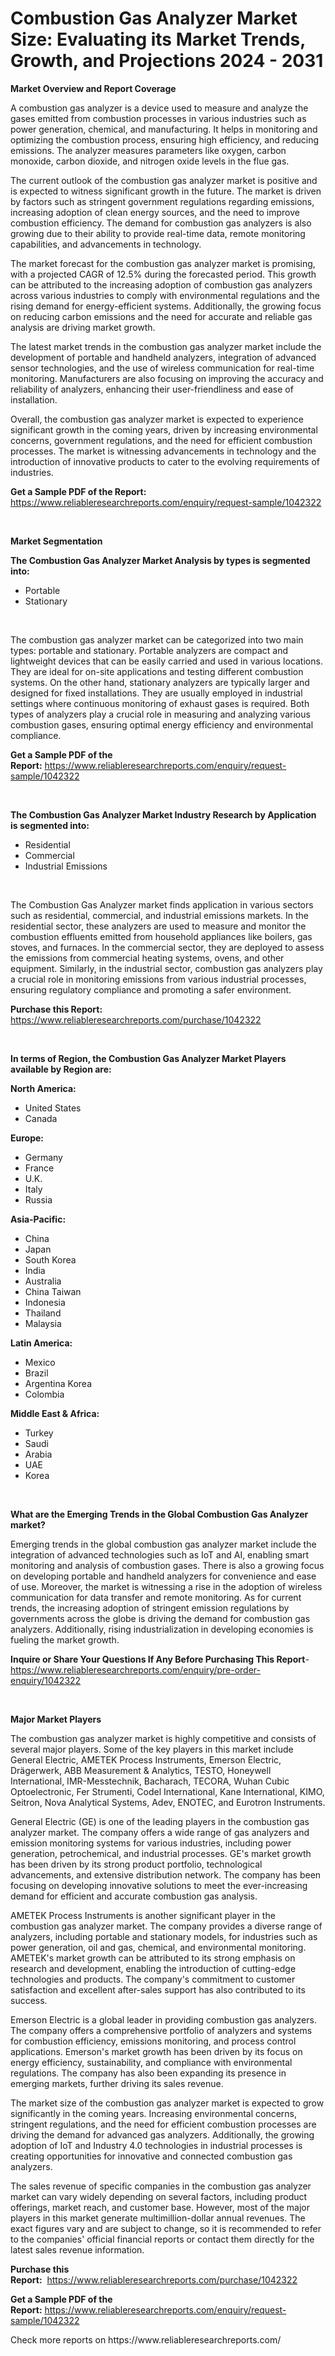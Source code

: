 <p><h1>Combustion Gas Analyzer Market Size: Evaluating its Market Trends, Growth, and Projections 2024 - 2031</h1></p><p><strong>Market Overview and Report Coverage</strong></p>
<p><p>A combustion gas analyzer is a device used to measure and analyze the gases emitted from combustion processes in various industries such as power generation, chemical, and manufacturing. It helps in monitoring and optimizing the combustion process, ensuring high efficiency, and reducing emissions. The analyzer measures parameters like oxygen, carbon monoxide, carbon dioxide, and nitrogen oxide levels in the flue gas.</p><p>The current outlook of the combustion gas analyzer market is positive and is expected to witness significant growth in the future. The market is driven by factors such as stringent government regulations regarding emissions, increasing adoption of clean energy sources, and the need to improve combustion efficiency. The demand for combustion gas analyzers is also growing due to their ability to provide real-time data, remote monitoring capabilities, and advancements in technology.</p><p>The market forecast for the combustion gas analyzer market is promising, with a projected CAGR of 12.5% during the forecasted period. This growth can be attributed to the increasing adoption of combustion gas analyzers across various industries to comply with environmental regulations and the rising demand for energy-efficient systems. Additionally, the growing focus on reducing carbon emissions and the need for accurate and reliable gas analysis are driving market growth.</p><p>The latest market trends in the combustion gas analyzer market include the development of portable and handheld analyzers, integration of advanced sensor technologies, and the use of wireless communication for real-time monitoring. Manufacturers are also focusing on improving the accuracy and reliability of analyzers, enhancing their user-friendliness and ease of installation.</p><p>Overall, the combustion gas analyzer market is expected to experience significant growth in the coming years, driven by increasing environmental concerns, government regulations, and the need for efficient combustion processes. The market is witnessing advancements in technology and the introduction of innovative products to cater to the evolving requirements of industries.</p></p>
<p><strong>Get a Sample PDF of the Report:</strong> <a href="https://www.reliableresearchreports.com/enquiry/request-sample/1042322">https://www.reliableresearchreports.com/enquiry/request-sample/1042322</a></p>
<p>&nbsp;</p>
<p><strong>Market Segmentation</strong></p>
<p><strong>The Combustion Gas Analyzer Market Analysis by types is segmented into:</strong></p>
<p><ul><li>Portable</li><li>Stationary</li></ul></p>
<p>&nbsp;</p>
<p><p>The combustion gas analyzer market can be categorized into two main types: portable and stationary. Portable analyzers are compact and lightweight devices that can be easily carried and used in various locations. They are ideal for on-site applications and testing different combustion systems. On the other hand, stationary analyzers are typically larger and designed for fixed installations. They are usually employed in industrial settings where continuous monitoring of exhaust gases is required. Both types of analyzers play a crucial role in measuring and analyzing various combustion gases, ensuring optimal energy efficiency and environmental compliance.</p></p>
<p><strong>Get a Sample PDF of the Report:</strong>&nbsp;<a href="https://www.reliableresearchreports.com/enquiry/request-sample/1042322">https://www.reliableresearchreports.com/enquiry/request-sample/1042322</a></p>
<p>&nbsp;</p>
<p><strong>The Combustion Gas Analyzer Market Industry Research by Application is segmented into:</strong></p>
<p><ul><li>Residential</li><li>Commercial</li><li>Industrial Emissions</li></ul></p>
<p>&nbsp;</p>
<p><p>The Combustion Gas Analyzer market finds application in various sectors such as residential, commercial, and industrial emissions markets. In the residential sector, these analyzers are used to measure and monitor the combustion effluents emitted from household appliances like boilers, gas stoves, and furnaces. In the commercial sector, they are deployed to assess the emissions from commercial heating systems, ovens, and other equipment. Similarly, in the industrial sector, combustion gas analyzers play a crucial role in monitoring emissions from various industrial processes, ensuring regulatory compliance and promoting a safer environment.</p></p>
<p><strong>Purchase this Report:</strong>&nbsp; <a href="https://www.reliableresearchreports.com/purchase/1042322">https://www.reliableresearchreports.com/purchase/1042322</a></p>
<p>&nbsp;</p>
<p><strong>In terms of Region, the Combustion Gas Analyzer Market Players available by Region are:</strong></p>
<p>
    <p> <strong> North America: </strong>
        <ul>
            <li>United States</li>
            <li>Canada</li>
        </ul>
        </p> 
    <p> <strong> Europe: </strong>
        <ul>
            <li>Germany</li>
            <li>France</li>
            <li>U.K.</li>
            <li>Italy</li>
            <li>Russia</li>
        </ul>
        </p> 
    <p> <strong> Asia-Pacific: </strong>
        <ul>
            <li>China</li>
            <li>Japan</li>
            <li>South Korea</li>
            <li>India</li>
            <li>Australia</li>
            <li>China Taiwan</li>
            <li>Indonesia</li>
            <li>Thailand</li>
            <li>Malaysia</li>
        </ul>
        </p> 
    <p> <strong> Latin America: </strong>
        <ul>
            <li>Mexico</li>
            <li>Brazil</li>
            <li>Argentina Korea</li>
            <li>Colombia</li>
        </ul>
        </p> 
    <p> <strong> Middle East & Africa: </strong>
        <ul>
            <li>Turkey</li>
            <li>Saudi</li>
            <li>Arabia</li>
            <li>UAE</li>
            <li>Korea</li>
        </ul>
    </p>
    </p>
<p>&nbsp;</p>
<p><strong>What are the Emerging Trends in the Global Combustion Gas Analyzer market?</strong></p>
<p><p>Emerging trends in the global combustion gas analyzer market include the integration of advanced technologies such as IoT and AI, enabling smart monitoring and analysis of combustion gases. There is also a growing focus on developing portable and handheld analyzers for convenience and ease of use. Moreover, the market is witnessing a rise in the adoption of wireless communication for data transfer and remote monitoring. As for current trends, the increasing adoption of stringent emission regulations by governments across the globe is driving the demand for combustion gas analyzers. Additionally, rising industrialization in developing economies is fueling the market growth.</p></p>
<p><strong>Inquire or Share Your Questions If Any Before Purchasing This Report</strong>- <a href="https://www.reliableresearchreports.com/enquiry/pre-order-enquiry/1042322">https://www.reliableresearchreports.com/enquiry/pre-order-enquiry/1042322</a></p>
<p>&nbsp;</p>
<p><strong>Major Market Players</strong></p>
<p><p>The combustion gas analyzer market is highly competitive and consists of several major players. Some of the key players in this market include General Electric, AMETEK Process Instruments, Emerson Electric, Drägerwerk, ABB Measurement & Analytics, TESTO, Honeywell International, IMR-Messtechnik, Bacharach, TECORA, Wuhan Cubic Optoelectronic, Fer Strumenti, Codel International, Kane International, KIMO, Seitron, Nova Analytical Systems, Adev, ENOTEC, and Eurotron Instruments.</p><p>General Electric (GE) is one of the leading players in the combustion gas analyzer market. The company offers a wide range of gas analyzers and emission monitoring systems for various industries, including power generation, petrochemical, and industrial processes. GE's market growth has been driven by its strong product portfolio, technological advancements, and extensive distribution network. The company has been focusing on developing innovative solutions to meet the ever-increasing demand for efficient and accurate combustion gas analysis.</p><p>AMETEK Process Instruments is another significant player in the combustion gas analyzer market. The company provides a diverse range of analyzers, including portable and stationary models, for industries such as power generation, oil and gas, chemical, and environmental monitoring. AMETEK's market growth can be attributed to its strong emphasis on research and development, enabling the introduction of cutting-edge technologies and products. The company's commitment to customer satisfaction and excellent after-sales support has also contributed to its success.</p><p>Emerson Electric is a global leader in providing combustion gas analyzers. The company offers a comprehensive portfolio of analyzers and systems for combustion efficiency, emissions monitoring, and process control applications. Emerson's market growth has been driven by its focus on energy efficiency, sustainability, and compliance with environmental regulations. The company has also been expanding its presence in emerging markets, further driving its sales revenue.</p><p>The market size of the combustion gas analyzer market is expected to grow significantly in the coming years. Increasing environmental concerns, stringent regulations, and the need for efficient combustion processes are driving the demand for advanced gas analyzers. Additionally, the growing adoption of IoT and Industry 4.0 technologies in industrial processes is creating opportunities for innovative and connected combustion gas analyzers.</p><p>The sales revenue of specific companies in the combustion gas analyzer market can vary widely depending on several factors, including product offerings, market reach, and customer base. However, most of the major players in this market generate multimillion-dollar annual revenues. The exact figures vary and are subject to change, so it is recommended to refer to the companies' official financial reports or contact them directly for the latest sales revenue information.</p></p>
<p><strong>Purchase this Report:</strong>&nbsp;&nbsp;<a href="https://www.reliableresearchreports.com/purchase/1042322">https://www.reliableresearchreports.com/purchase/1042322</a></p>
<p></p>
<p><strong>Get a Sample PDF of the Report:</strong>&nbsp;<a href="https://www.reliableresearchreports.com/enquiry/request-sample/1042322">https://www.reliableresearchreports.com/enquiry/request-sample/1042322</a></p>
<p>Check more reports on https://www.reliableresearchreports.com/</p>